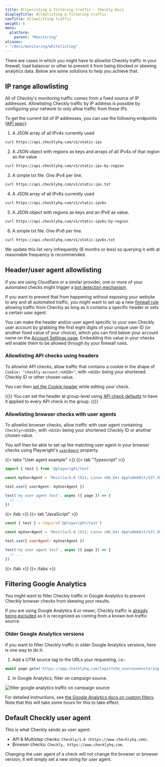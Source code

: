 ```yaml
---
title: Allowlisting & filtering traffic - Checkly Docs
displayTitle: Allowlisting & filtering traffic  
navTitle: Allowlisting traffic
weight: 6
menu:
  platform:
    parent: "Monitoring"
aliases:
- "/docs/monitoring/whitelisting"
---
```


There are cases in which you might have to allowlist Checkly traffic in your firewall, load balancer or other to prevent it from being blocked or skewing analytics data. Below are some solutions to help you achieve that.

## IP range allowlisting

All of Checkly's monitoring traffic comes from a fixed source of IP addresses. Allowlisting Checkly traffic by IP address is possible by configuring your network to only allow traffic from these IPs.

To get the current list of IP addresses, you can use the following endpoints ([API spec](https://api.checklyhq.com/#/Static%20IPs)):

1. A JSON array of all IPv4s currently used

```bash
curl https://api.checklyhq.com/v1/static-ips
```

2. A JSON object with regions as keys and arrays of all IPv4s of that region as the value

```bash
curl https://api.checklyhq.com/v1/static-ips-by-region
````

3. A simple txt file. One IPv4 per line.

```bash
curl https://api.checklyhq.com/v1/static-ips.txt
```

4. A JSON array of all IPv6s currently used

```bash
curl https://api.checklyhq.com/v1/static-ipv6s
```

5. A JSON object with regions as keys and an IPv6 as value.

```bash
curl https://api.checklyhq.com/v1/static-ipv6s-by-region
```

6. A simple txt file. One IPv6 per line.

```bash
curl https://api.checklyhq.com/v1/static-ipv6s.txt
```

We update this list very infrequently (6 months or less) so querying it with at reasonable frequency is recommended.

## Header/user agent allowlisting

If you are using Cloudflare or a similar provider, one or more of your automated checks might trigger a [bot detection mechanism](https://www.cloudflare.com/learning/bots/what-is-bot-traffic/).

If you want to prevent that from happening without exposing your website to any and all automated traffic, you might want to set up a new [firewall rule](https://developers.cloudflare.com/firewall/cf-firewall-rules/) allowing traffic from Checkly as long as it contains a specific header or sets a certain user agent.

You can make the header and/or user agent specific to your own Checkly user account by grabbing the first eight digits of your unique user ID (or another fixed value of your choice), which you can find below your account name on the [Account Settings page](https://app.checklyhq.com/settings/account/). Embedding this value in your checks will enable them to be allowed through by your firewall rules.

### Allowlisting API checks using headers

To allowlist API checks, allow traffic that contains a cookie in the shape of `Cookie: "checkly-account:<UUID>"`, with `<UUID>` being your shortened Checkly ID or other chosen value.

You can then [set the Cookie header](/docs/api-checks/request-settings/#headers) while editing your check.

{{<info>}}
You can set the header at group-level using [API check defaults](/docs/groups/api-check-defaults/#headers--query-parameters) to have it applied to every API check in the group.
{{</info>}}

### Allowlisting browser checks with user agents

To allowlist browser checks, allow traffic with user agent containing `Checkly/<UUID>`, with `<UUID>` being your shortened Checkly ID or another chosen value.

You will then be able to set up the matching user agent in your browser checks using Playwright's [`userAgent`](https://playwright.dev/docs/emulation#user-agent) property.

{{< tabs "User agent example" >}}
{{< tab "Typescript" >}}
```ts
import { test } from '@playwright/test'

const myUserAgent = 'Mozilla/5.0 (X11; Linux x86_64) AppleWebKit/537.36 (KHTML, like Gecko) Chrome/78.0.3904.108 Safari/537.36 Checkly/abcd1234'

test.use({ userAgent: myUserAgent })

test('my user agent test', async ({ page }) => {
  // ...
})
```
{{< /tab >}}
{{< tab "JavaScript" >}}
```js
const { test } = require('@playwright/test')

const myUserAgent = 'Mozilla/5.0 (X11; Linux x86_64) AppleWebKit/537.36 (KHTML, like Gecko) Chrome/78.0.3904.108 Safari/537.36 Checkly/abcd1234'

test.use({ userAgent: myUserAgent })

test('my user agent test', async ({ page }) => {
  // ...
})
```
{{< /tab >}}
{{< /tabs >}}

## Filtering Google Analytics

You might want to filter Checkly traffic in Google Analytics to prevent Checkly browser checks from skewing your results.

If you are using Google Analytics 4 or newer, Checkly traffic is [already being excluded](https://support.google.com/analytics/answer/9888366?hl=en) as it is recognized as coming from a known bot-traffic source.

### Older Google Analytics versions

If you want to filter Checkly traffic in older Google Analytics versions, here is one way to do it:

1. Add a UTM source tag to the URLs your requesting, i.e.:

```js
await page.goto('https://app.checklyhq.com/login?utm_source=monitoring')
 ```

2. In Google Analytics, filter on campaign source.

![filter google analytics traffic on campaign source](/docs/images/monitoring/analytics.png)

For detailed instructions, see [the Google Analytics docs on custom filters](https://support.google.com/analytics/answer/1033162#CustomFilters).
Note that this will take some hours for this to take effect.

## Default Checkly user agent

This is what Checkly sends as user agent:

- API & Multistep checks: `Checkly/1.0 (https://www.checklyhq.com)`.
- Browser checks: `Checkly, https://www.checklyhq.com`.

Changing the user agent of a check will not change the browser or browser version, it will simply set a new string for user agent.

